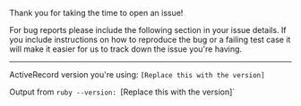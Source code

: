 Thank you for taking the time to open an issue!

For bug reports please include the following section in your issue details.
If you include instructions on how to reproduce the bug or a failing test case
it will make it easier for us to track down the issue you're having.

---

ActiveRecord version you're using: `[Replace this with the version]`

Output from `ruby --version: `[Replace this with the version]`
